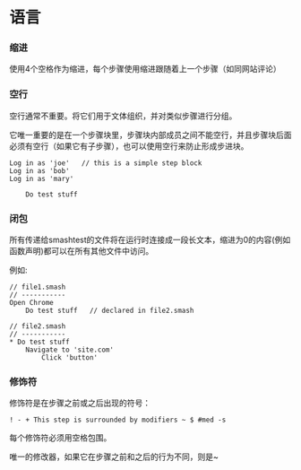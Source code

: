 # 语言

### 缩进

使用4个空格作为缩进，每个步骤使用缩进跟随着上一个步骤（如同网站评论）

### 空行

空行通常不重要。将它们用于文体组织，并对类似步骤进行分组。

它唯一重要的是在一个步骤块里，步骤块内部成员之间不能空行，并且步骤块后面必须有空行（如果它有子步骤），也可以使用空行来防止形成步进块。

```
Log in as 'joe'   // this is a simple step block
Log in as 'bob'
Log in as 'mary'

    Do test stuff
```

### 闭包

所有传递给smashtest的文件将在运行时连接成一段长文本，缩进为0的内容\(例如 函数声明\)都可以在所有其他文件中访问。

例如:

```
// file1.smash
// -----------
Open Chrome
    Do test stuff   // declared in file2.smash
```

```
// file2.smash
// -----------
* Do test stuff
    Navigate to 'site.com'
        Click 'button'
```

### 修饰符

修饰符是在步骤之前或之后出现的符号：

```
! - + This step is surrounded by modifiers ~ $ #med -s
```

每个修饰符必须用空格包围。

唯一的修改器，如果它在步骤之前和之后的行为不同，则是~

